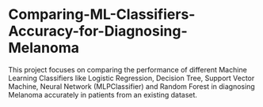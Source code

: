 # Comparing-ML-Classifiers-Accuracy-for-Diagnosing-Melanoma
This project focuses on comparing the performance of different Machine Learning Classifiers like Logistic Regression, Decision Tree, Support Vector Machine, Neural Network (MLPClassifier) and Random Forest in diagnosing Melanoma accurately in patients from an existing dataset.
